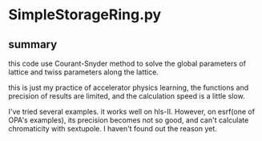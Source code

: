 # SimpleStorageRing.py
## summary
this code use Courant-Snyder method to solve the global parameters of lattice and twiss parameters along the lattice.

this is just my practice of accelerator physics learning, the functions and precision of results are limited, and the 
calculation speed is a little slow.

I've tried several examples. it works well on hls-II. However, on esrf(one of OPA's examples), its precision becomes 
not so good, and can't calculate chromaticity with sextupole. I haven't found out the reason yet.
# 


